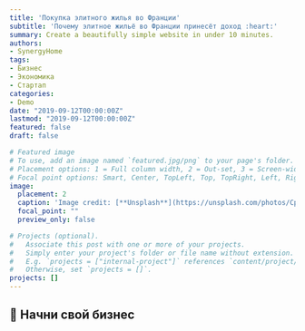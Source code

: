 ```yaml
---
title: 'Покупка элитного жилья во Франции'
subtitle: 'Почему элитное жильё во Франции принесёт доход :heart:'
summary: Create a beautifully simple website in under 10 minutes.
authors:
- SynergyHome
tags:
- Бизнес
- Экономика
- Стартап
categories:
- Demo
date: "2019-09-12T00:00:00Z"
lastmod: "2019-09-12T00:00:00Z"
featured: false
draft: false

# Featured image
# To use, add an image named `featured.jpg/png` to your page's folder.
# Placement options: 1 = Full column width, 2 = Out-set, 3 = Screen-width
# Focal point options: Smart, Center, TopLeft, Top, TopRight, Left, Right, BottomLeft, Bottom, BottomRight
image:
  placement: 2
  caption: 'Image credit: [**Unsplash**](https://unsplash.com/photos/CpkOjOcXdUY)'
  focal_point: ""
  preview_only: false

# Projects (optional).
#   Associate this post with one or more of your projects.
#   Simply enter your project's folder or file name without extension.
#   E.g. `projects = ["internal-project"]` references `content/project/deep-learning/index.md`.
#   Otherwise, set `projects = []`.
projects: []
---
```


## :rocket: Начни свой бизнес
